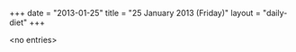 +++
date = "2013-01-25"
title = "25 January 2013 (Friday)"
layout = "daily-diet"
+++

<p>&lt;no entries&gt;</p>